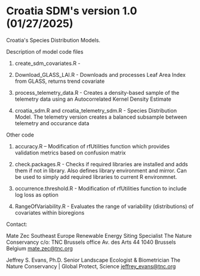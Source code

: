 # Croatia SDM's version 1.0 (01/27/2025)

Croatia's Species Distribution Models. 

Description of model code files 

1. create_sdm_covariates.R - 

2. Download_GLASS_LAI.R - Downloads and processes Leaf Area Index from GLASS, returns trend covariate

3. process_telemetry_data.R - Creates a density-based sample of the telemetry data using an Autocorrelated Kernel Density Estimate 

4. croatia_sdm.R and croatia_telemetry_sdm.R - Species Distribution Model. The telemetry version creates a balanced subsample between telemetry and occurance data   

Other code

1. accuracy.R – Modification of rfUtilities function which provides validation metrics based on confusion matrix

2. check.packages.R - Checks if required libraries are installed and adds them if not in library. Also defines library environment and mirror. Can be used to simply add required libraries to current R environmnet. 

3. occurrence.threshold.R - Modification of rfUtilities function to include log loss as option

4. RangeOfVariability.R - Evaluates the range of variability (distributions) of covariates within bioregions

Contact:

Mate Zec
Southeast Europe Renewable Energy Siting Specialist
The Nature Conservancy
c/o: TNC Brussels office
Av. des Arts 44
1040 Brussels
Belgium
mate.zec@tnc.org

Jeffrey S. Evans, Ph.D.
Senior Landscape Ecologist & Biometrician 
The Nature Conservancy | Global Protect, Science 
jeffrey_evans@tnc.org
